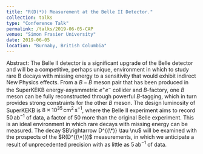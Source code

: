 ```yaml
---
title: "R(D(*)) Measurement at the Belle II Detector."
collection: talks
type: "Conference Talk"
permalink: /talks/2019-06-05-CAP
venue: "Simon Frasier University"
date: 2019-06-05
location: "Burnaby, British Columbia"
---
```


Abstract:
The Belle II detector is a significant upgrade of the Belle detector and will be a competitive, perhaps unique, environment in which to study rare B decays with missing energy to a sensitivity that would exhibit indirect New Physics effects. From a $B-\bar{B}$ meson pair that has been produced in the SuperKEKB energy-asysmmetric $e^+e^-$ collider and $B$-factory, one $B$ meson can be fully reconstructed through powerful $B$-tagging, which in turn provides strong constraints for the other $B$ meson. The design luminosity of SuperKEKB is $8\times10^{35}\,\mbox{cm}^2\,\mbox{s}^{-1}$, where the Belle II experiment aims to record $50\,\mbox{ab}^{-1}$ of data, a factor of 50 more than the original Belle experiment. This is an ideal environment in which rare decays with missing energy can be measured. The decay $B\rightarrow D^{(\*)} \tau \nu$ will be examined with the prospects of the $R(D^{(\*)})$ measurements, in which we anticipate a result of unprecedented precision with as little as $5\,\mbox{ab}^{-1}$ of data.